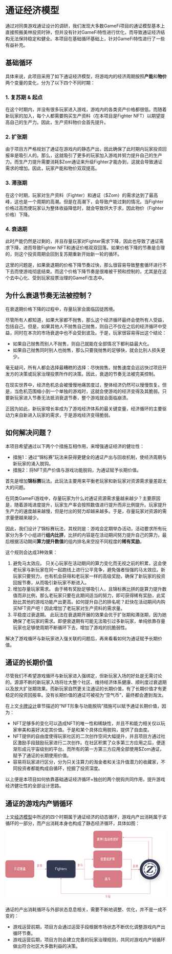 # 通证经济模型

通过对同类游戏通证设计的调研，我们发现大多数GameFi项目的通证模型基本上直接照搬美林投资时钟，但并没有针对GameFi特性进行优化，而导致通证经济结构无法保持稳定和健全。本项目在基础循环基础上，针对GameFi特性进行了一些有益补充。

## **基础循环**

具体来说，此项目采用了如下通证经济模型，将游戏内的经济周期按照**产能**和**物价**两个变量的变化，分为了以下四个不同时期：

### 1. 复苏期 & 起点

在这个时期内，并没有很多玩家进入游戏，游戏内的各类资产价格都很低。而随着新玩家的加入，每个人都需要购买生产资料（在本项目是Fighter NFT）以期望提高自己的生产力。因此，生产资料物价会首先提升。

### 2. 扩张期

由于项目方严格规划了通证在游戏内的静态产出，因此确保了此时期内玩家投资回报率是吸引人的。那么，这就吸引了更多的玩家加入游戏并努力提升自己的生产力。而生产力提升需要消耗$Zom通证来升级Fighter才能办到，这就会导致通证需求的增加。因此，玩家产能和物价双双提高。

### 3. 滞涨期

在这个时期，玩家对生产资料（Fighter）和通证（$Zom）的需求达到了最高峰，这也是一个周期的高潮。但是在高潮下，会导致产能过剩的情况。当Fighter价格过高而使玩家认为整体收益降低时，就会导致供大于求，因此物价（Fighter价格）下降。

### 4. 衰退期

此时产能仍然是过剩的，并且存量玩家对Fighter需求下降，因此也导致了通证需求下降，进而导致Fighter NFT和通证价格双双回落。如果价格下降的节奏是合理的，则这个投资周期会回到复苏期重新开始新一轮的循环。

这里的问题是，如果衰退期的价格下降节奏过快，那么很容易导致整套循环进行不下去而使游戏彻底结束。而这个价格下降节奏是很难被干预和控制的，尤其是在这个去中心化、受到玩家投票治理的GameFi生态中。

## **为什么衰退节奏无法被控制？**

在衰退期价格下降的过程中，存量玩家会面临囚徒困境。

尽管所有人都知道，如果大家都不抛售，那么这个经济循环最终会使所有人受益，包括自己。但是，如果其他人不抛售自己抛售，则自己不仅在之后的经济循环中受益，同时在本次的市场衰退中也不会受到波及。于是，玩家很容易得出这个结论：

* 如果自己抛售而别人不抛售，则自己就能在全部情况下都利益最大化。
* 如果自己抛售同时别人也抛售，那么只要我抛售的足够快，就会比别人损失更少。

毫无疑问，所有人都会选择最糟糕的选择：尽快抛售。抛售速度会远远快过项目开发方的决策或玩家治理投票所作的决策。因此，衰退的节奏无法被完美控制。

在现实世界中，经济危机总会被慢慢地痛苦度过，整体经济仍然可以慢慢恢复。但是，当危机范围缩小到一个单独的游戏时，这就会使游戏的经济变得及其脆弱。只要新玩家进入节奏无法抵消衰退节奏，整个游戏就会面临崩溃。

正因为如此，新玩家增长率成为了游戏经济体系的最关键变量，经济循环的主要驱动力来自新进入玩家的需求，于是游戏经济变得脆弱。

## **如何解决问题？**

本项目希望通过以下两个个措施互相作用，来增强通证经济的健壮性：

* 措施1：通过“锦标赛”玩法来获得更健全的通证产出与回收机制，使经济周期与新玩家的涌入脱钩。
* 措施2：将NFT资产价值与游戏功能脱钩，为通证赋予长期价值。

首先是增加**锦标赛**玩法。此玩法主要用来平衡老玩家和新玩家对资源需求量差距太大的问题。

在同类GameFi游戏中，存量玩家为什么对通证资源需求量越来越少？主要原因是，随着游戏进度提升，玩家生产率会按照数值进行提升而非比例提升。玩家提升生产力的速度越来越慢，但是付出的努力却越来越多。于是，存量玩家对资源的需求量便越来越少。

因此，我们设计了锦标赛玩法，其规则是：游戏会定期举办活动，活动要求所有玩家分为多个小组进行**组内比拼**，比拼的内容是在活动期间努力提升自己的算力，最后根据活动期间**算力提升数值**的组内排名来空投不同程度的**稀有奖励**。

这个规则会达成3种效果：

1. 避免马太效应。 只关心玩家在活动期间的算力变化而无视之前的积累，这会使老玩家与新玩家在同一起跑线上进行公平竞争，避免强者恒强的马太效应。新玩家只要努力，也有机会获得和老玩家一样的高级奖励，确保了新玩家的投资回报节奏，从而吸引新玩家不断进入。
2. 增加存量玩家需求。 由于稀有奖励足够吸引人，且锦标赛比拼的是算力提升数值而非比例，那么老玩家只要在此期间适当的努力，即可获得稀有奖励，此奖励比其他的游戏功能产出更高。如何提升自己的排名呢？赶快在活动期间内购买NFT资产吧！因此增加了老玩家对生产资料的需求量。
3. 平稳度过衰退期。 此玩法在衰退期开展的效果会优于扩张期和滞涨期，因为她确保了老玩家的需求。即便衰退期有可能无法吸引过多新玩家，单纯依靠存量玩家也足够使周期不断循环下去，增加了游戏的抗脆弱性。

解决了游戏循环与新玩家进入强关联的问题后，再来看看如何为通证赋予长期价值。

## **通证的长期价值**

尽管我们不希望游戏循环与新玩家进入强绑定，但新玩家入场的好处是无需讨论的。源源不断的新玩家入场将壮大整个社区、维持经济体系健康、顺利度过衰退期以及放大扩张期效果。而新玩家自然更关注通证的长期价值，有了长期价值才有更稳定的投资回报率。没有长期价值的通证可被视为“空气币”，最终都会遭到淘汰。

在上文[卡牌设计](../art/card-design.md)章节描述的“NFT形象与功能脱钩”措施可以赋予通证长期价值，因为：

* NFT足够多的变化可以造成NFT的唯一性和稀缺性，并且不和能力相关仅以玩家审美和喜好决定其价值。于是和某个具体应用脱钩，提供了自由度。
* NFT提供的自由度使得玩家社区的二次创作空间大幅提升，并且项目方通过社区激励手段鼓励玩家进行二次创作。在社区积累了众多第三方应用之后，便逐渐形成元宇宙级别的平台。而所有的第一方第三方应用全部使用$Zom通证，赋予了通证的长期使用价值。
* 容易将玩家进行区分，分为只关注算力的淘金者和关注升值潜力的收藏家，不同投资者都能构成自循环，挖掘了投资深度。

以上便是本项目如何依靠基础通证经济循环+独创的两个脱钩共同作用，提升游戏经济健壮性的全部设计思路。

## 通证的游戏内产销循环

上文[经济模型](tokenomics-thinking.md#ji-chu-xun-huan)中所述的四个时期属于通证经济的动态循环，游戏内产出消耗属于该循环的一部分，而产出消耗本身也构成了静态经济循环，具体如图：

![](../.gitbook/assets/image%20%281%29.png)

通证的产出消耗循环与外部状态息息相关，需要不断地调整、优化，并不是一成不变的：

* 游戏运营前期，项目方会通过运营手段根据市场状态不断优化调整游戏内产出循环节奏。
* 游戏运营后期，项目方则会建立完善的玩家治理规则，共同对游戏内产销循环做出符合社区大多数利益的决策。


